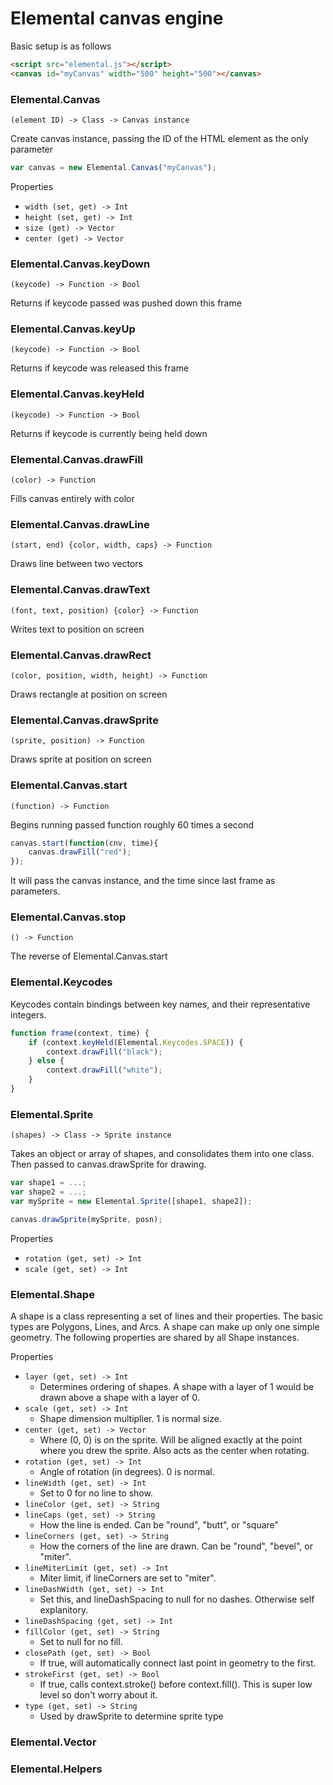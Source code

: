 # Elemental canvas engine

Basic setup is as follows

```html
<script src="elemental.js"></script>
<canvas id="myCanvas" width="500" height="500"></canvas>
```

### Elemental.Canvas

`(element ID) -> Class -> Canvas instance`

Create canvas instance, passing the ID of the HTML element as the only parameter

```javascript
var canvas = new Elemental.Canvas("myCanvas");
```

Properties
* `width (set, get) -> Int`
* `height (set, get) -> Int`
* `size (get) -> Vector`
* `center (get) -> Vector`

### Elemental.Canvas.keyDown

`(keycode) -> Function -> Bool`

Returns if keycode passed was pushed down this frame

### Elemental.Canvas.keyUp

`(keycode) -> Function -> Bool`

Returns if keycode was released this frame

### Elemental.Canvas.keyHeld

`(keycode) -> Function -> Bool`

Returns if keycode is currently being held down

### Elemental.Canvas.drawFill

`(color) -> Function`

Fills canvas entirely with color

### Elemental.Canvas.drawLine

`(start, end) {color, width, caps} -> Function`

Draws line between two vectors

### Elemental.Canvas.drawText

`(font, text, position) {color} -> Function`

Writes text to position on screen

### Elemental.Canvas.drawRect

`(color, position, width, height) -> Function`

Draws rectangle at position on screen

### Elemental.Canvas.drawSprite

`(sprite, position) -> Function`

Draws sprite at position on screen

### Elemental.Canvas.start

`(function) -> Function`

Begins running passed function roughly 60 times a second

```javascript
canvas.start(function(cnv, time){
    canvas.drawFill("red");
});
```

It will pass the canvas instance, and the time since last frame as parameters.

### Elemental.Canvas.stop

`() -> Function`

The reverse of Elemental.Canvas.start

### Elemental.Keycodes

Keycodes contain bindings between key names, and their representative integers.

```javascript
function frame(context, time) {
    if (context.keyHeld(Elemental.Keycodes.SPACE)) {
        context.drawFill("black");
    } else {
        context.drawFill("white");
    }
}
```

### Elemental.Sprite

`(shapes) -> Class -> Sprite instance`

Takes an object or array of shapes, and consolidates them into one class. Then passed to canvas.drawSprite for drawing.

```javascript
var shape1 = ...;
var shape2 = ...;
var mySprite = new Elemental.Sprite([shape1, shape2]);

canvas.drawSprite(mySprite, posn);
```

Properties
* `rotation (get, set) -> Int`
* `scale (get, set) -> Int`

### Elemental.Shape

A shape is a class representing a set of lines and their properties. The basic types are Polygons, Lines, and Arcs. A shape can make up only one simple geometry. The following properties are shared by all Shape instances.

Properties
* `layer (get, set) -> Int`
  * Determines ordering of shapes. A shape with a layer of 1 would be drawn above a shape with a layer of 0.
* `scale (get, set) -> Int`
  * Shape dimension multiplier. 1 is normal size.
* `center (get, set) -> Vector`
  * Where (0, 0) is on the sprite. Will be aligned exactly at the point where you drew the sprite. Also acts as the center when rotating.
* `rotation (get, set) -> Int`
  * Angle of rotation (in degrees). 0 is normal.
* `lineWidth (get, set) -> Int`
  * Set to 0 for no line to show.
* `lineColor (get, set) -> String`
* `lineCaps (get, set) -> String`
  * How the line is ended. Can be "round", "butt", or "square"
* `lineCorners (get, set) -> String`
  * How the corners of the line are drawn. Can be "round", "bevel", or "miter".
* `lineMiterLimit (get, set) -> Int`
  * Miter limit, if lineCorners are set to "miter".
* `lineDashWidth (get, set) -> Int`
  * Set this, and lineDashSpacing to null for no dashes. Otherwise self explanitory.
* `lineDashSpacing (get, set) -> Int`
* `fillColor (get, set) -> String`
  * Set to null for no fill.
* `closePath (get, set) -> Bool`
  * If true, will automatically connect last point in geometry to the first.
* `strokeFirst (get, set) -> Bool`
  * If true, calls context.stroke() before context.fill(). This is super low level so don't worry about it.
* `type (get, set) -> String`
  * Used by drawSprite to determine sprite type

### Elemental.Vector

### Elemental.Helpers
